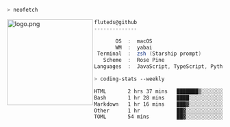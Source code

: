 ```zsh
> neofetch
```

<!--img align="left" src="https://github.com/fluteds.png" alt="logo.png" width="200"/>-->
<img align="left" src="https://external-content.duckduckgo.com/iu/?u=https%3A%2F%2F78.media.tumblr.com%2F975fca5f82161b190efdcaa05ffbd4ec%2Ftumblr_p6q6m9TJF01x3p3jmo1_500.png&f=1&nofb=1" alt="logo.png" width="200"/>

```csharp
fluteds@github
--------------

       OS  :  macOS
       WM  :  yabai
 Terminal  :  zsh (Starship prompt)  
   Scheme  :  Rose Pine  
Languages  :  JavaScript, TypeScript, Python, HTML, CSS  

```

```zsh
> coding-stats --weekly
```

<!--START_SECTION:waka-->

```txt
HTML       2 hrs 37 mins   ███████▒░░░░░░░░░░░░░░░░░   28.98 %
Bash       1 hr 28 mins    ████░░░░░░░░░░░░░░░░░░░░░   16.35 %
Markdown   1 hr 16 mins    ███▓░░░░░░░░░░░░░░░░░░░░░   14.13 %
Other      1 hr            ██▓░░░░░░░░░░░░░░░░░░░░░░   11.19 %
TOML       54 mins         ██▓░░░░░░░░░░░░░░░░░░░░░░   10.02 %
```

<!--END_SECTION:waka-->
